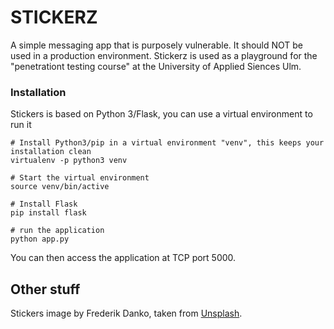 # STICKERZ

A simple messaging app that is purposely vulnerable. It should NOT be used in a production environment. Stickerz is used as a playground for the "penetrationt testing course"
at the University of Applied Siences Ulm.

### Installation
Stickers is based on Python 3/Flask, you can use a virtual environment to run it

```
# Install Python3/pip in a virtual environment "venv", this keeps your installation clean
virtualenv -p python3 venv

# Start the virtual environment
source venv/bin/active

# Install Flask
pip install flask

# run the application
python app.py

```

You can then access the application at TCP port 5000.

## Other stuff
Stickers image by Frederik Danko, taken from [Unsplash](https://unsplash.com/photos/b1-Kfgb9OQA).  
